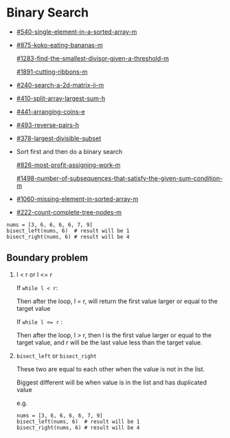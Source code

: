 # Binary Search

* [#540-single-element-in-a-sorted-array-m](../by-number/500-550.md#540-single-element-in-a-sorted-array-m "mention")
*   [#875-koko-eating-bananas-m](../by-number/850-900.md#875-koko-eating-bananas-m "mention")

    [#1283-find-the-smallest-divisor-given-a-threshold-m](../by-number/1250-1300.md#1283-find-the-smallest-divisor-given-a-threshold-m "mention")

    [#1891-cutting-ribbons-m](../by-number/1850-1900.md#1891-cutting-ribbons-m "mention")
* [#240-search-a-2d-matrix-ii-m](../by-number/200-250.md#240-search-a-2d-matrix-ii-m "mention")
* [#410-split-array-largest-sum-h](../by-number/400-450.md#410-split-array-largest-sum-h "mention")
* [#441-arranging-coins-e](../by-number/400-450.md#441-arranging-coins-e "mention")
* [#493-reverse-pairs-h](../by-number/450-500.md#493-reverse-pairs-h "mention")
* [#378-largest-divisible-subset](../by-number/page-3.md#378-largest-divisible-subset "mention")
*   Sort first and then do a binary search

    [#826-most-profit-assigning-work-m](../by-number/800-850.md#826-most-profit-assigning-work-m "mention")&#x20;

    [#1498-number-of-subsequences-that-satisfy-the-given-sum-condition-m](../by-number/1450-1500.md#1498-number-of-subsequences-that-satisfy-the-given-sum-condition-m "mention")
* [#1060-missing-element-in-sorted-array-m](../by-number/1050-1100.md#1060-missing-element-in-sorted-array-m "mention")
* [#222-count-complete-tree-nodes-m](../by-number/200-250.md#222-count-complete-tree-nodes-m "mention")

```
nums = [3, 6, 6, 6, 6, 7, 9]
bisect_left(nums, 6)  # result will be 1
bisect_right(nums, 6) # result will be 4
```

## Boundary problem

1.  l < r or l <= r

    If `while l < r`:

    Then after the loop, l = r, will return the first value larger or equal to the target value&#x20;

    If `while l <= r` :

    Then after the loop, l > r, then l is the first value larger or equal to the target value, and r will be the last value less than the target value.
2.  `bisect_left` or `bisect_right`&#x20;

    These two are equal to each other when the value is not in the list.

    Biggest different will be when value is in the list and has duplicated value

    e.g.

    ```
    nums = [3, 6, 6, 6, 6, 7, 9]
    bisect_left(nums, 6)  # result will be 1
    bisect_right(nums, 6) # result will be 4
    ```
